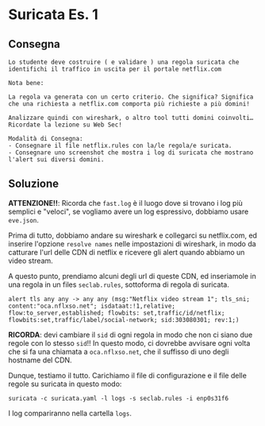 # Suricata Es. 1

## Consegna

```
Lo studente deve costruire ( e validare ) una regola suricata che identifichi il traffico in uscita per il portale netflix.com

Nota bene:

La regola va generata con un certo criterio. Che significa? Significa che una richiesta a netflix.com comporta più richieste a più domini!

Analizzare quindi con wireshark, o altro tool tutti domini coinvolti… Ricordate la lezione su Web Sec!

Modalità di Consegna:
- Consegnare il file netflix.rules con la/le regola/e suricata.
- Consegnare uno screenshot che mostra i log di suricata che mostrano l'alert sui diversi domini.
```

## Soluzione

**ATTENZIONE!!**: Ricorda che `fast.log` è il luogo dove si trovano i log più semplici e "veloci", se vogliamo avere un log espressivo, dobbiamo usare `eve.json`. 

Prima di tutto, dobbiamo andare su wireshark e collegarci su netflix.com, ed inserire l'opzione `resolve names` nelle impostazioni di wireshark, in modo da catturare l'url delle CDN di netflix e ricevere gli alert quando abbiamo un video stream.

A questo punto, prendiamo alcuni degli url di queste CDN, ed inseriamole in una regola in un files `seclab.rules`, sottoforma di regola di suricata. 
```
alert tls any any -> any any (msg:"Netflix video stream 1"; tls_sni; content:"oca.nflxso.net"; isdataat:!1,relative; flow:to_server,established; flowbits: set,traffic/id/netflix; flowbits:set,traffic/label/social-network; sid:303080301; rev:1;)

```
**RICORDA**: devi cambiare il `sid` di ogni regola in modo che non ci siano due regole con lo stesso `sid`!!
In questo modo, ci dovrebbe avvisare ogni volta che si fa una chiamata a `oca.nflxso.net`, che il suffisso di uno degli hostname del CDN.

Dunque, testiamo il tutto.
Carichiamo il file di configurazione e il file delle regole su suricata in questo modo:
```
suricata -c suricata.yaml -l logs -s seclab.rules -i enp0s31f6
```

I log compariranno nella cartella `logs`.